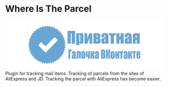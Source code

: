 # Where Is The Parcel
<img src="https://github.com/Dan-Walker/VerificationVKontakte/blob/master/Verification%20VKontakte%20Logo.jpg" img>
Plugin for tracking mail items. Tracking of parcels from the sites of AliExpress and JD. Tracking the parcel with AliExpress has become easier.
